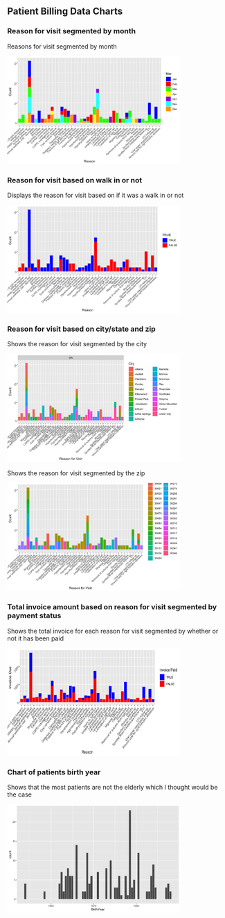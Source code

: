 
## Patient Billing Data Charts

### Reason for visit segmented by month

<p> Reasons for visit segmented by month</p>
<img src="Charts/Reasons Month.png" height = 250, width = 400>


### Reason for visit based on walk in or not

<p> Displays the reason for visit based on if it was a walk in or not </p>
<img src="Charts/Reasons WalkIn.png" height = 250, width = 400>

### Reason for visit based on city/state and zip

<p> Shows the reason for visit segmented by the city </p>
<img src="Charts/Reasons City-State.png" height = 250, width = 400>
<p> Shows the reason for visit segmented by the zip </p>
<img src="Charts/Reasons Zip.png" height = 250, width = 400>


### Total invoice amount based on reason for visit segmented by payment status

<p> Shows the total invoice for each reason for visit segmented by whether or not it has been paid</p>
<img src="Charts/Reasons Invoice Due.png" height = 250, width = 400>


### Chart of patients birth year

<p> Shows that the most patients are not the elderly which I thought would be the case</p>
<img src="Charts/Interesting.png" height = 250, width = 400>
